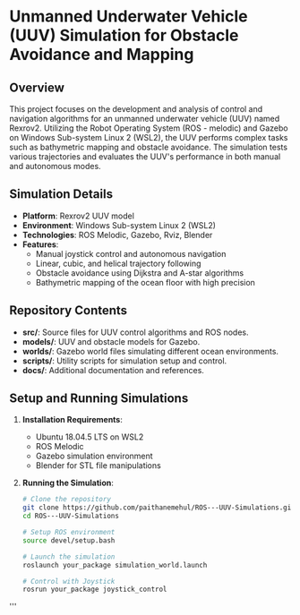 # Unmanned Underwater Vehicle (UUV) Simulation for Obstacle Avoidance and Mapping

## Overview
This project focuses on the development and analysis of control and navigation algorithms for an unmanned underwater vehicle (UUV) named Rexrov2. Utilizing the Robot Operating System (ROS - melodic) and Gazebo on Windows Sub-system Linux 2 (WSL2), the UUV performs complex tasks such as bathymetric mapping and obstacle avoidance. The simulation tests various trajectories and evaluates the UUV's performance in both manual and autonomous modes.

## Simulation Details
- **Platform**: Rexrov2 UUV model
- **Environment**: Windows Sub-system Linux 2 (WSL2)
- **Technologies**: ROS Melodic, Gazebo, Rviz, Blender
- **Features**:
  - Manual joystick control and autonomous navigation
  - Linear, cubic, and helical trajectory following
  - Obstacle avoidance using Dijkstra and A-star algorithms
  - Bathymetric mapping of the ocean floor with high precision

## Repository Contents
- **src/**: Source files for UUV control algorithms and ROS nodes.
- **models/**: UUV and obstacle models for Gazebo.
- **worlds/**: Gazebo world files simulating different ocean environments.
- **scripts/**: Utility scripts for simulation setup and control.
- **docs/**: Additional documentation and references.

## Setup and Running Simulations
1. **Installation Requirements**:
   - Ubuntu 18.04.5 LTS on WSL2
   - ROS Melodic
   - Gazebo simulation environment
   - Blender for STL file manipulations

2. **Running the Simulation**:
   ```bash
   # Clone the repository
   git clone https://github.com/paithanemehul/ROS---UUV-Simulations.git
   cd ROS---UUV-Simulations

   # Setup ROS environment
   source devel/setup.bash

   # Launch the simulation
   roslaunch your_package simulation_world.launch

   # Control with Joystick
   rosrun your_package joystick_control
  '''
  
